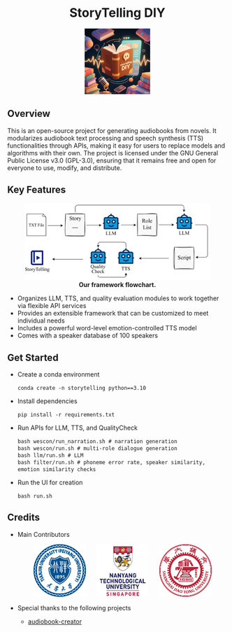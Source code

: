 <div align="center">
    <h1>
    StoryTelling DIY
    </h1>
    <img src="./pics/logo.png" alt="Contributor 1" width="150" />
</div>

## Overview
This is an open-source project for generating audiobooks from novels. It modularizes audiobook text processing and speech synthesis (TTS) functionalities through APIs, making it easy for users to replace models and algorithms with their own. The project is licensed under the GNU General Public License v3.0 (GPL-3.0), ensuring that it remains free and open for everyone to use, modify, and distribute.

## Key Features
<figure align="center">
  <img src="./pics/pipeline.png" alt="Framework flowchart" width="700" />
  <figcaption><b>Our framework flowchart.</b></figcaption>
</figure>


* Organizes LLM, TTS, and quality evaluation modules to work together via flexible API services
* Provides an extensible framework that can be customized to meet individual needs
* Includes a powerful word-level emotion-controlled TTS model
* Comes with a speaker database of 100 speakers

## Get Started

* Create a conda environment
    ```shell
    conda create -n storytelling python==3.10
    ```

* Install dependencies
    
    ```shell
    pip install -r requirements.txt
    ```

* Run APIs for LLM, TTS, and QualityCheck
    ```shell
    bash wescon/run_narration.sh # narration generation
    bash wescon/run.sh # multi-role dialogue generation
    bash llm/run.sh # LLM
    bash filter/run.sh # phoneme error rate, speaker similarity, emotion similarity checks
    ```

* Run the UI for creation
    ```shell
    bash run.sh
    ```
## Credits 

* Main Contributors
    <p align="center"> <img src="./pics/tju.png" alt="Contributor 1" width="120" /> &nbsp;&nbsp;&nbsp;&nbsp; <img src="./pics/NTU.png" alt="Contributor 2" width="120" /> &nbsp;&nbsp;&nbsp;&nbsp; <img src="./pics/sjtu.png" alt="Contributor 3" width="120" /> </p>

* Special thanks to the following projects

    * [audiobook-creator](https://github.com/prakharsr/audiobook-creator)
